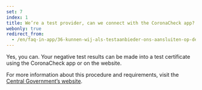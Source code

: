 ```yaml
---
set: 7
index: 1
title: We’re a test provider, can we connect with the CoronaCheck app?
webonly: true
redirect_from: 
  - /en/faq-in-app/36-kunnen-wij-als-testaanbieder-ons-aansluiten-op-de-coronacheck-app
---
```

Yes, you can. Your negative test results can be made into a test certificate using the CoronaCheck app or on the website.

For more information about this procedure and requirements, visit the [Central Government’s website](https://www.rijksoverheid.nl/aansluiten-CoronaCheck).
